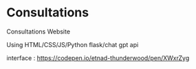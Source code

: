 # Consultations
Consultations Website

Using HTML/CSS/JS/Python flask/chat gpt api

interface : https://codepen.io/etnad-thunderwood/pen/XWxrZyg
